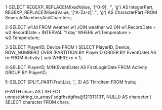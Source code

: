 1-SELECT
  REGEXP_REPLACE(MixedValue, '[^0-9]', '', 'g') AS IntegerPart,
  REGEXP_REPLACE(MixedValue, '[^A-Za-z]', '', 'g') AS CharacterPart
FROM SeperateNumbersAndCharcters;

2-SELECT w1.Id
FROM weather w1
JOIN weather w2 ON w1.RecordDate = w2.RecordDate + INTERVAL '1 day'
WHERE w1.Temperature > w2.Temperature;

3-SELECT PlayerID, Device
FROM (
  SELECT PlayerID, Device,
         ROW_NUMBER() OVER (PARTITION BY PlayerID ORDER BY EventDate) AS rn
  FROM Activity
) sub
WHERE rn = 1;

4-SELECT PlayerID, MIN(EventDate) AS FirstLoginDate
FROM Activity
GROUP BY PlayerID;

5-SELECT SPLIT_PART(FruitList, ',', 3) AS ThirdItem
FROM fruits;

6-WITH chars AS (
  SELECT unnest(string_to_array('sdgfhsdgfhs@121313131', NULL)) AS character
)
SELECT character FROM chars;
